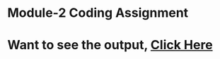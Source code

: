 # Module-2 Coding Assignment

# Want to see the output, [Click Here](https://heerdassingh.github.io/HTML-CSS-and-Javascript-for-Web-Developers/Module-2-Coding-Assignment/index.html)
